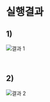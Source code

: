 # 실행결과

## 1)
![결과 1](https://user-images.githubusercontent.com/70312248/172812632-3d3530ed-2c6d-4481-ad1b-e480f6f843c3.png)

<br>

## 2)

![결과 2](https://user-images.githubusercontent.com/70312248/172812644-2e1313cb-779f-43b9-97b3-5e582df73489.png)
